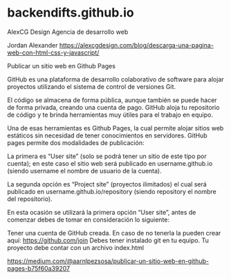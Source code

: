 # backendifts.github.io
AlexCG Design
Agencia de desarrollo web

Jordan Alexander
https://alexcgdesign.com/blog/descarga-una-pagina-web-con-html-css-y-javascript/


Publicar un sitio web en Github Pages

GitHub es una plataforma de desarrollo colaborativo de software para alojar proyectos utilizando el sistema de control de versiones Git.

El código se almacena de forma pública, aunque también se puede hacer de forma privada, creando una cuenta de pago. GitHub aloja tu repositorio de código y te brinda herramientas muy útiles para el trabajo en equipo.

Una de esas herramientas es Github Pages, la cual permite alojar sitios web estáticos sin necesidad de tener conocimientos en servidores. GitHub pages permite dos modalidades de publicación:

La primera es “User site” (solo se podrá tener un sitio de este tipo por cuenta); en este caso el sitio web será publicado en username.github.io (siendo username el nombre de usuario de la cuenta).

La segunda opción es “Project site” (proyectos ilimitados) el cual será publicado en username.github.io/repository (siendo repository el nombre del repositorio).

En esta ocasión se utilizará la primera opción “User site”, antes de comenzar debes de tomar en consideración lo siguiente:

Tener una cuenta de GitHub creada. En caso de no tenerla la pueden crear aquí: https://github.com/join
Debes tener instalado git en tu equipo.
Tu proyecto debe contar con un archivo index.html

https://medium.com/@aarnlpezsosa/publicar-un-sitio-web-en-github-pages-b75f60a39207
